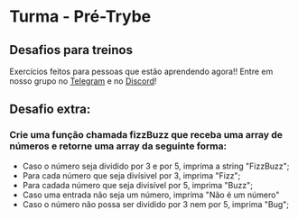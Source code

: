 # Turma - Pré-Trybe
## Desafios para treinos

Exercícios feitos para pessoas que estão aprendendo agora!! Entre em nosso grupo no [Telegram](https://t.me/+tMTrMn76W2FiMDdh) e no [Discord](https://discord.gg/eVWztcRE?event=939644290609602590)!

## Desafio extra:
### Crie uma função chamada fizzBuzz que receba uma array de números e retorne uma array da seguinte forma:
  - Caso o número seja dividido por 3 e por 5, imprima a string "FizzBuzz";
  - Para cada número que seja divísivel por 3, imprima "Fizz";
  - Para cadada número que seja divisível por 5, imprima "Buzz";
  - Caso uma entrada não seja um número, imprima "Não é um número"
  - Caso o número não possa ser dividido por 3 nem por 5, imprima "Bug";
  
